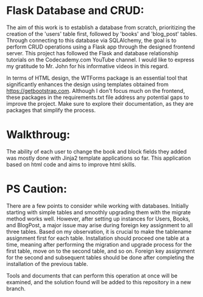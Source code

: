 # Flask Database and CRUD:

The aim of this work is to establish a database from scratch, prioritizing the creation of the 'users' table first, followed by 'books' and 'blog_post' tables. Through connecting to this database via SQLAlchemy, the goal is to perform CRUD operations using a Flask app through the designed frontend server. This project has followed the Flask and database relationship tutorials on the Codecademy.com YouTube channel. I would like to express my gratitude to Mr. John for his informative videos in this regard.

In terms of HTML design, the WTForms package is an essential tool that significantly enhances the design using templates obtained from https://getbootstrap.com. Although I don't focus much on the frontend, these packages in the requirements.txt file address any potential gaps to improve the project. Make sure to explore their documentation, as they are packages that simplify the process.

# Walkthroug:

The ability of each user to change the book and block fields they added was mostly done with Jinja2 template applications so far. This application based on html code and aims to improve html skills.

# PS Caution:

There are a few points to consider while working with databases. Initially starting with simple tables and smoothly upgrading them with the migrate method works well. However, after setting up instances for Users, Books, and BlogPost, a major issue may arise during foreign key assignment to all three tables. Based on my observation, it is crucial to make the tablename assignment first for each table. Installation should proceed one table at a time, meaning after performing the migration and upgrade process for the first table, move on to the second table, and so on. Foreign key assignment for the second and subsequent tables should be done after completing the installation of the previous table.

Tools and documents that can perform this operation at once will be examined, and the solution found will be added to this repository in a new branch.
